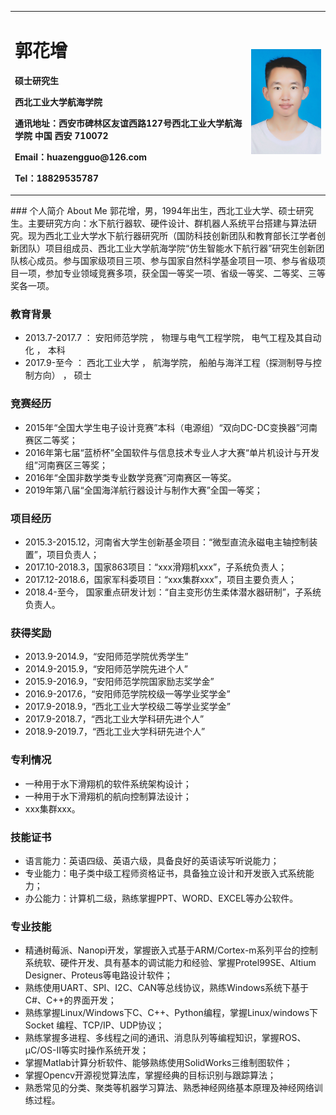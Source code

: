 <table border="0">
  <tr>
    <td width="75%">
      <h1>郭花增</h1>
      <p><b>硕士研究生</b></p>
      <p><b>西北工业大学航海学院</b></p>
      <p><b>通讯地址：西安市碑林区友谊西路127号西北工业大学航海学院 中国 西安 710072</b></p>
      <p><b>Email：huazengguo@126.com</b></p>
      <p><b>Tel：18829535787</b></p>
    </td>
    <td width="25%">
      <img src="/photo.jpg" width="100%">     
    </td>
  </tr>
</table>
### 个人简介 About Me
郭花增，男，1994年出生，西北工业大学、硕士研究生。主要研究方向：水下航行器软、硬件设计、群机器人系统平台搭建与算法研究。现为西北工业大学水下航行器研究所（国防科技创新团队和教育部长江学者创新团队）项目组成员、西北工业大学航海学院“仿生智能水下航行器”研究生创新团队核心成员。参与国家级项目三项、参与国家自然科学基金项目一项、参与省级项目一项，参加专业领域竞赛多项，获全国一等奖一项、省级一等奖、二等奖、三等奖各一项。

### 教育背景
- 2013.7-2017.7 ：      安阳师范学院  ， 物理与电气工程学院，   电气工程及其自动化 ，         本科
- 2017.9-至今    ：      西北工业大学  ，  航海学院，  船舶与海洋工程（探测制导与控制方向）  ， 硕士

### 竞赛经历
- 2015年“全国大学生电子设计竞赛”本科（电源组）“双向DC-DC变换器”河南赛区二等奖；
- 2016年第七届“蓝桥杯”全国软件与信息技术专业人才大赛“单片机设计与开发组”河南赛区三等奖；
- 2016年“全国非数学类专业数学竞赛”河南赛区一等奖。
- 2019年第八届“全国海洋航行器设计与制作大赛”全国一等奖；

### 项目经历
- 2015.3-2015.12，河南省大学生创新基金项目：“微型直流永磁电主轴控制装置”，项目负责人；
- 2017.10-2018.3，国家863项目：“xxx滑翔机xxx”，子系统负责人；
- 2017.12-2018.6，国家军科委项目：“xxx集群xxx”，项目主要负责人；
- 2018.4-至今，    国家重点研发计划：“自主变形仿生柔体潜水器研制”，子系统负责人。

### 获得奖励
- 2013.9-2014.9，“安阳师范学院优秀学生”
- 2014.9-2015.9，“安阳师范学院先进个人”
- 2015.9-2016.9，“安阳师范学院国家励志奖学金”
- 2016.9-2017.6，“安阳师范学院校级一等学业奖学金”
- 2017.9-2018.9，“西北工业大学校级二等学业奖学金”
- 2017.9-2018.7，“西北工业大学科研先进个人”
- 2018.9-2019.7，“西北工业大学科研先进个人”

### 专利情况
- 一种用于水下滑翔机的软件系统架构设计；
- 一种用于水下滑翔机的航向控制算法设计；
- xxx集群xxx。

### 技能证书
- 语言能力：英语四级、英语六级，具备良好的英语读写听说能力；
- 专业能力：电子类中级工程师资格证书，具备独立设计和开发嵌入式系统能力；
- 办公能力：计算机二级，熟练掌握PPT、WORD、EXCEL等办公软件。

### 专业技能
- 精通树莓派、Nanopi开发，掌握嵌入式基于ARM/Cortex-m系列平台的控制系统软、硬件开发、具有基本的调试能力和经验、掌握Protel99SE、Altium Designer、Proteus等电路设计软件；
- 熟练使用UART、SPI、I2C、CAN等总线协议，熟练Windows系统下基于C#、C++的界面开发；
- 熟练掌握Linux/Windows下C、C++、Python编程，掌握Linux/windows下Socket 编程、TCP/IP、UDP协议；
- 熟练掌握多进程、多线程之间的通讯、消息队列等编程知识，掌握ROS、μC/OS-II等实时操作系统开发；
- 掌握Matlab计算分析软件、能够熟练使用SolidWorks三维制图软件；
- 掌握Opencv开源视觉算法库，掌握经典的目标识别与跟踪算法；
- 熟悉常见的分类、聚类等机器学习算法、熟悉神经网络基本原理及神经网络训练过程。






